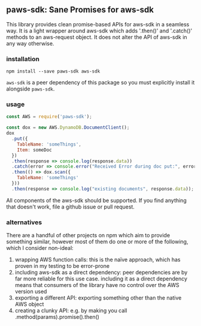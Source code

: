 ## paws-sdk: Sane Promises for aws-sdk

This library provides clean promise-based APIs for aws-sdk in a seamless way. It
is a light wrapper around aws-sdk which adds '.then()' and '.catch()' methods to
an aws-request object. It does not alter the API of aws-sdk in any way otherwise.

### installation

```
npm install --save paws-sdk aws-sdk
```

`aws-sdk` is a peer dependency of this package so you must explicitly install it
alongside `paws-sdk`.

### usage

```javascript
const AWS = require('paws-sdk');

const dox = new AWS.DynamoDB.DocumentClient();
dox
  .put({
    TableName: 'someThings',
    Item: someDoc
  })
  .then(response => console.log(response.data))
  .catch(error => console.error("Received Error during doc put:", error))
  .then(() => dox.scan({
    TableName: 'someThings'
  }))
  .then(response => console.log("existing documents", response.data));
```

All components of the aws-sdk should be supported. If you find anything that
doesn't work, file a github issue or pull request.

### alternatives

There are a handful of other projects on npm which aim to provide something similar,
however most of them do one or more of the following, which I consider non-ideal:

1. wrapping AWS function calls: this is the naïve approach, which has proven in my testing to be error-prone
2. including aws-sdk as a direct dependency: peer dependencies are by far more reliable for this use case. including it as a direct dependency means that consumers of the library have no control over the AWS version used
3. exporting a different API: exporting something other than the native AWS object
4. creating a clunky API: e.g. by making you call .method(params).promise().then()
